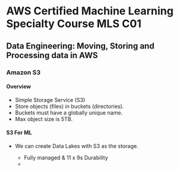 # AWS Certified Machine Learning Specialty Course MLS C01

## Data Engineering: Moving, Storing and Processing data in AWS

### Amazon S3

#### **Overview**

- Simple Storage Service (S3)
- Store objects (files) in buckets (directories).
- Buckets must have a globally unique name.
- Max object size is 5TB.

#### **S3 For ML**

- We can create Data Lakes with S3 as the storage.

  - Fully managed & 11 x 9s Durability
  - 
